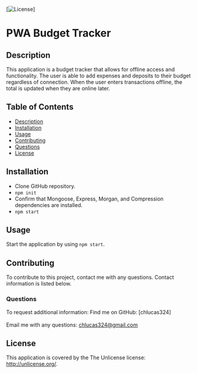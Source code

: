 
  [![License](https://img.shields.io/badge/License-Unlicense-blue.svg)]

  # PWA Budget Tracker

  ## Description
  This application is a budget tracker that allows for offline access and functionality.  The user is able to add expenses and deposits to their budget regardless of connection.  When the user enters transactions offline, the total is updated when they are online later.  

  ## Table of Contents
  * [Description](#description)
  * [Installation](#installation)
  * [Usage](#usage)
  * [Contributing](#contributing)
  * [Questions](#questions)
  * [License](#license)
  
  ## Installation
  * Clone GitHub repository. 
  * `npm init` 
  * Confirm that Mongoose, Express, Morgan, and Compression dependencies are installed. 
  * `npm start`

  ## Usage
  Start the application by using `npm start`. 

  ## Contributing
  To contribute to this project, contact me with any questions. Contact information is listed below.


  ### Questions
  To request additional information: 
  Find me on GitHub: [chlucas324]<br /><br />
  Email me with any questions: chlucas324@gmail.com

  ## License
  This application is covered by the The Unlicense license: http://unlicense.org/.

